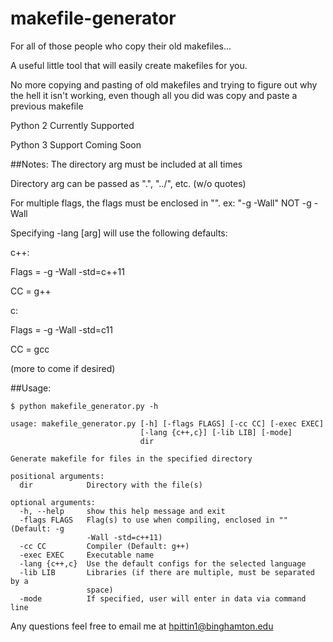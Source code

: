 # makefile-generator
For all of those people who copy their old makefiles...

A useful little tool that will easily create makefiles for you.

No more copying and pasting of old makefiles and trying to figure out why the hell it isn't working, even though all you did was copy and paste a previous makefile


Python 2 Currently Supported

Python 3 Support Coming Soon

##Notes: 
The directory arg must be included at all times

Directory arg can be passed as ".", "../", etc. (w/o quotes)

For multiple flags, the flags must be enclosed in "". ex: "-g -Wall" NOT -g -Wall

Specifying -lang [arg] will use the following defaults:

c++: 

Flags = -g -Wall -std=c++11

CC = g++

c:

Flags = -g -Wall -std=c11

CC = gcc

(more to come if desired)

##Usage:
```
$ python makefile_generator.py -h

usage: makefile_generator.py [-h] [-flags FLAGS] [-cc CC] [-exec EXEC]
                             [-lang {c++,c}] [-lib LIB] [-mode]
                             dir

Generate makefile for files in the specified directory

positional arguments:
  dir            Directory with the file(s)

optional arguments:
  -h, --help     show this help message and exit
  -flags FLAGS   Flag(s) to use when compiling, enclosed in "" (Default: -g
                 -Wall -std=c++11)
  -cc CC         Compiler (Default: g++)
  -exec EXEC     Executable name
  -lang {c++,c}  Use the default configs for the selected language
  -lib LIB       Libraries (if there are multiple, must be separated by a
                 space)
  -mode          If specified, user will enter in data via command line
```

Any questions feel free to email me at hpittin1@binghamton.edu
